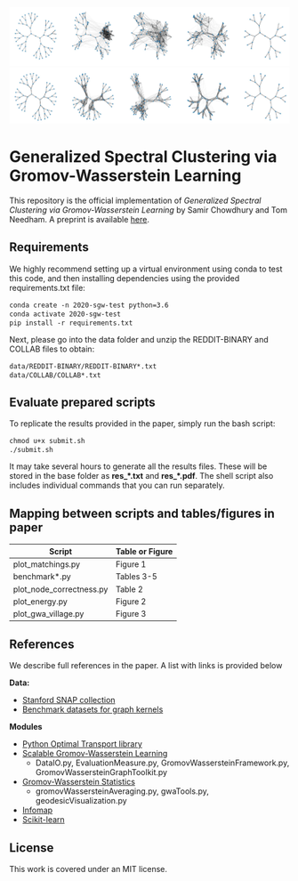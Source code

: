 ![binary-tree-adjacency](fig-header-adj.png)
![binary-tree-spectral](fig-header-HK20.png)


# Generalized Spectral Clustering via Gromov-Wasserstein Learning

This repository is the official implementation of _Generalized Spectral Clustering via Gromov-Wasserstein Learning_ by Samir Chowdhury and Tom Needham. A preprint is available [here](https://arxiv.org/abs/2006.04163).


## Requirements

We highly recommend setting up a virtual environment using conda to test this code, and then installing dependencies using the provided requirements.txt file:

```
conda create -n 2020-sgw-test python=3.6
conda activate 2020-sgw-test
pip install -r requirements.txt
```
Next, please go into the data folder and unzip the REDDIT-BINARY and COLLAB files to obtain:
```
data/REDDIT-BINARY/REDDIT-BINARY*.txt
data/COLLAB/COLLAB*.txt
```

## Evaluate prepared scripts

To replicate the results provided in the paper, simply run the bash script:

```
chmod u+x submit.sh
./submit.sh
```

It may take several hours to generate all the results files. These will be stored in the base folder as **res_*.txt** and **res_*.pdf**. The shell script also includes individual commands that you can run separately.

## Mapping between scripts and tables/figures in paper
| Script    | Table or Figure |
|---|---|
| plot_matchings.py | Figure 1 |
| benchmark*.py  | Tables 3-5 |
| plot_node_correctness.py | Table 2 |
| plot_energy.py | Figure 2 |
| plot_gwa_village.py | Figure 3 |



## References

We describe full references in the paper. A list with links is provided below

**Data:**
- [Stanford SNAP collection](http://snap.stanford.edu/data/index.html#communities)
- [Benchmark datasets for graph kernels](https://ls11-www.cs.tu-dortmund.de/staff/morris/graphkerneldatasets)

**Modules**
- [Python Optimal Transport library](https://pythonot.github.io/)
- [Scalable Gromov-Wasserstein Learning](https://github.com/HongtengXu/s-gwl)
    - DataIO.py, EvaluationMeasure.py, GromovWassersteinFramework.py, GromovWassersteinGraphToolkit.py
- [Gromov-Wasserstein Statistics](https://github.com/trneedham/gromov-wasserstein-statistics)
    - gromovWassersteinAveraging.py, gwaTools.py, geodesicVisualization.py
- [Infomap](https://mapequation.github.io/infomap/python/)
- [Scikit-learn](https://scikit-learn.org/stable/index.html)


## License

This work is covered under an MIT license.
